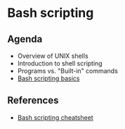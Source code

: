 # Bash scripting

## Agenda

- Overview of UNIX shells
- Introduction to shell scripting
- Programs vs. "Built-in" commands
- [Bash scripting basics](../src/bash-basics.sh)

## References

- [Bash scripting cheatsheet](https://devhints.io/bash)
